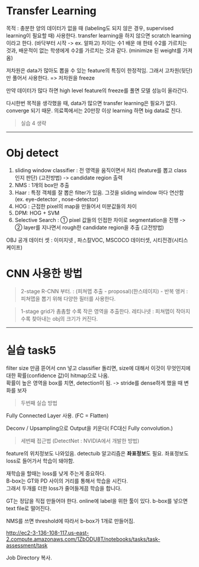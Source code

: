 # Transfer Learning

목적 : 충분한 양의 데이터가 없을 때 (labeling도 되지 않은 경우, supervised learning이 필요할 때) 사용한다.
transfer learning을 하지 않으면 scratch learning이라고 한다. (바닥부터 시작 -> ex. 알파고)
차이는 수1 배운 애 한테 수2를 가르치는 것과, 배운적이 없는 학생에게 수2를 가르치는 것과 같다.
(minimize 된 weight를 가져옴)

저차원은 data가 많아도 뽑을 수 있는 feature의 특징이 한정적임.
그래서 고차원(뒷단)만 풀어서 사용한다. => 저차원을 freeze

만약 데이터가 많다 하면 high level feature의 freeze를 풀면 모델 성능이 올라간다.

다시한번 목적을 생각했을 때, data가 많으면 transfer learning은 필요가 없다. converge 되기 때문.
의료쪽에서는 20만장 이상 learning 하면 big data로 친다.

> 실습 4 생략
---

# Obj detect
1. sliding window classifier : 전 영역을 움직이면서 처리 (feature를 뽑고 class 인지 판단) (고전방법) -> candidate region 출력 
2. NMS : 1개의 box만 추출
3. Haar : 특정 객체를 잘 뽑은 filter가 있음. 그것을 sliding window 마다 연산함 (ex.  eye-detector , nose-detector)
3. HOG : 근접한 pixel의 map을 만들어서 미분값들의 차이 
4. DPM: HOG + SVM
5. Selective Search : ① pixel 값들의 인접한 차이로 segmentation을 진행  -> ② layer를 지나면서 rough한 candidate region을 추출
(고전방법)

OBJ 공개 데이터 셋 : 이미지넷 , 파스칼VOC, MSCOCO 데이터셋, 시티전경(시티스케이프)

# CNN 사용한 방법
> 2-stage
R-CNN 부터. : (피쳐맵 추출 - proposal)(한스테이지) - 반복
앵커 : 피쳐맵을 뽑기 위해 다양한 필터를 사용한다.

> 1-stage
grid가 촘촘할 수록 작은 영역을 추출한다.
레티나넷 : 피쳐맵이 작아지수록 찾아내는 obj의 크기가 커진다.

---
# 실습 task5

filter size 만큼 뜯어서 cnn 넣고 classifier 돌리면, size에 대해서 이것이 무엇인지에 대한 확률(confidence 값)이 hitmap으로 나옴.    
확률이 높은 영역을 box를 치면, detection이 됨. 
-> stride를 dense하게 했을 때 변화를 보자

> 두번째 실습 방법

Fully Connected Layer 사용. (FC = Flatten)    

Deconv / Upsampling으로 Output을 키운다( FC대신 Fully convolution.)    

> 세번째 접근법 (DetectNet : NVIDIA에서 개발한 방법)

feature의 위치정보도 나와있음. detectuib 알고리즘은 **좌표정보**도 필요. 좌표정보도 loss로 들어가서 학습이 돼야함.    

재학습을 할때는 loss를 낮게 주는게 중요하다.    
B-box는 GT와 PD 사이의 거리를 통해서 학습을 시킨다.    
그래서 두개를 더한 loss가 줄어들게끔 학습을 합니다.    

GT는 정답을 직접 만들어야 한다. online에 label을 위한 툴이 있다. b-box를 넣으면 text file로 떨어진다.    
   
NMS를 쓰면 threshold에 따라서 b-box가 1개로 만들어짐.    

http://ec2-3-136-108-117.us-east-2.compute.amazonaws.com/1ZbODU8T/notebooks/tasks/task-assessment/task

Job Directory 복사.

